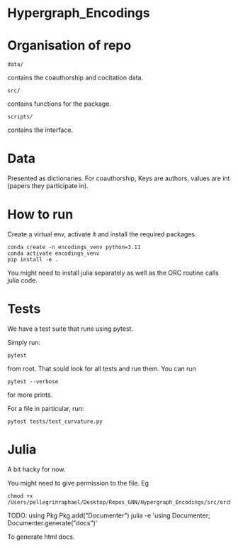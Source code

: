 # Hypergraph_Encodings

# Organisation of repo

```data/``` 

contains the coauthorship and cocitation data.

```src/```

contains functions for the package.

```scripts/``` 

contains the interface.


# Data

Presented as dictionaries. For coauthorship, Keys are authors, values are int (papers they participate in).

# How to run

Create a virtual env, activate it and install the required packages.

```
conda create -n encodings_venv python=3.11
conda activate encodings_venv
pip install -e .
```
You might need to install julia separately as well as the ORC routine calls julia code.

# Tests

We have a test suite that runs using pytest.

Simply run:

```
pytest
``` 
from root. That sould look for all tests and run them. You can run

```
pytest --verbose
```
for more prints.

For a file in particular, run:

```
pytest tests/test_curvature.py
``` 


# Julia

A bit hacky for now.

You might need to give permission to the file. Eg

```
chmod +x /Users/pellegrinraphael/Desktop/Repos_GNN/Hypergraph_Encodings/src/orchid/orchid_interface.jl
```




TODO:
using Pkg
Pkg.add("Documenter")
julia -e 'using Documenter; Documenter.generate("docs")'

To generate html docs.